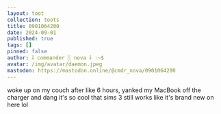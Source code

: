 ```yaml
---
layout: toot
collection: toots
title: 0901064200
date: 2024-09-01
published: true
tags: []
pinned: false
author: ⸸ commander ░ nova ⸸ :~$
avatar: /img/avatar/daemon.jpeg
mastodon: https://mastodon.online/@cmdr_nova/0901064200
---
```


woke up on my couch after like 6 hours, yanked my MacBook off the charger and dang it's so cool that sims 3 still works like it's brand new on here lol
